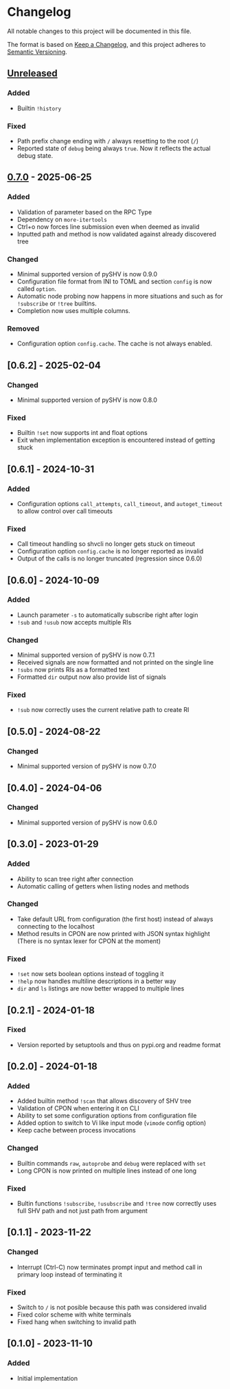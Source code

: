 # Changelog

All notable changes to this project will be documented in this file.

The format is based on [Keep a Changelog](https://keepachangelog.com/en/1.1.0/),
and this project adheres to [Semantic Versioning](https://semver.org/spec/v2.0.0.html).

## [Unreleased]
### Added
- Builtin `!history`

### Fixed
- Path prefix change ending with `/` always resetting to the root (`/`)
- Reported state of `debug` being always `true`. Now it reflects the actual
  debug state.


## [0.7.0] - 2025-06-25
### Added
- Validation of parameter based on the RPC Type
- Dependency on `more-itertools`
- Ctrl+o now forces line submission even when deemed as invalid
- Inputted path and method is now validated against already discovered tree

### Changed
- Minimal supported version of pySHV is now 0.9.0
- Configuration file format from INI to TOML and section `config` is now called
  `option`.
- Automatic node probing now happens in more situations and such as for
  `!subscribe` or `!tree` builtins.
- Completion now uses multiple columns.

### Removed
- Configuration option `config.cache`. The cache is not always enabled.


## [0.6.2] - 2025-02-04
### Changed
- Minimal supported version of pySHV is now 0.8.0

### Fixed
- Builtin `!set` now supports int and float options
- Exit when implementation exception is encountered instead of getting stuck


## [0.6.1] - 2024-10-31
### Added
- Configuration options `call_attempts`, `call_timeout`, and `autoget_timeout`
  to allow control over call timeouts

### Fixed
- Call timeout handling so shvcli no longer gets stuck on timeout
- Configuration option `config.cache` is no longer reported as invalid
- Output of the calls is no longer truncated (regression since 0.6.0)


## [0.6.0] - 2024-10-09
### Added
- Launch parameter `-s` to automatically subscribe right after login
- `!sub` and `!usub` now accepts multiple RIs

### Changed
- Minimal supported version of pySHV is now 0.7.1
- Received signals are now formatted and not printed on the single line
- `!subs` now prints RIs as a formatted text
- Formatted `dir` output now also provide list of signals

### Fixed
- `!sub` now correctly uses the current relative path to create RI


## [0.5.0] - 2024-08-22
### Changed
- Minimal supported version of pySHV is now 0.7.0


## [0.4.0] - 2024-04-06
### Changed
- Minimal supported version of pySHV is now 0.6.0


## [0.3.0] - 2023-01-29
### Added
- Ability to scan tree right after connection
- Automatic calling of getters when listing nodes and methods

### Changed
- Take default URL from configuration (the first host) instead of always
  connecting to the localhost
- Method results in CPON are now printed with JSON syntax highlight (There is no
  syntax lexer for CPON at the moment)

### Fixed
- `!set` now sets boolean options instead of toggling it
- `!help` now handles multiline descriptions in a better way
- `dir` and `ls` listings are now better wrapped to multiple lines


## [0.2.1] - 2024-01-18
### Fixed
- Version reported by setuptools and thus on pypi.org and readme format


## [0.2.0] - 2024-01-18
### Added
- Added builtin method `!scan` that allows discovery of SHV tree
- Validation of CPON when entering it on CLI
- Ability to set some configuration options from configuration file
- Added option to switch to Vi like input mode (`vimode` config option)
- Keep cache between process invocations

### Changed
- Builtin commands `raw`, `autoprobe` and `debug` were replaced with `set`
- Long CPON is now printed on multiple lines instead of one long

### Fixed
- Bultin functions `!subscribe`, `!usubscribe` and `!tree` now correctly uses
  full SHV path and not just path from argument


## [0.1.1] - 2023-11-22
### Changed
- Interrupt (Ctrl-C) now terminates prompt input and method call in primary loop
  instead of terminating it

### Fixed
- Switch to `/` is not posible because this path was considered invalid
- Fixed color scheme with white terminals
- Fixed hang when switching to invalid path


## [0.1.0] - 2023-11-10
### Added
- Initial implementation


[unreleased]: https://gitlab.com/silicon-heaven/shvcli/compare/v0.7.0..HEAD
[0.7.0]: https://gitlab.com/silicon-heaven/shvcli/-/tags/v0.7.0
